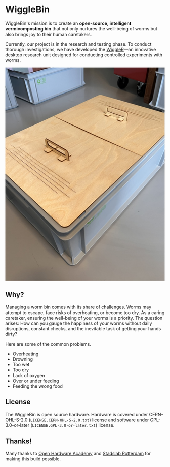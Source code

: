 # WiggleBin

WiggleBin's mission is to create an **open-source, intelligent vermicomposting bin** that not only nurtures the well-being of worms but also brings joy to their human caretakers.

Currently, our project is in the research and testing phase. To conduct thorough investigations, we have developed the [WiggleR](https://github.com/wiggle-bin/wiggle-r)—an innovative desktop research unit designed for conducting controlled experiments with worms.

![](./Images/WiggleBinBirchWood.jpeg)

## Why?

Managing a worm bin comes with its share of challenges. Worms may attempt to escape, face risks of overheating, or become too dry. As a caring caretaker, ensuring the well-being of your worms is a priority. The question arises: How can you gauge the happiness of your worms without daily disruptions, constant checks, and the inevitable task of getting your hands dirty?

Here are some of the common problems.
- Overheating
- Drowning
- Too wet
- Too dry
- Lack of oxygen
- Over or under feeding
- Feeding the wrong food

## License

The WiggleBin is open source hardware. Hardware is covered under CERN-OHL-S-2.0 (`LICENSE.CERN-OHL-S-2.0.txt`) license and software under GPL-3.0-or-later (`LICENSE.GPL-3.0-or-later.txt`) license.

## Thanks!

Many thanks to [Open Hardware Academy](https://www.openhardware.academy/01_Welcome.html) and [Stadslab Rotterdam](https://stadslabrotterdam.nl/) for making this build possible.